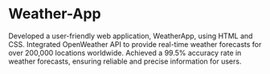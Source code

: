 # Weather-App
Developed a user-friendly web application, WeatherApp, using HTML and CSS. Integrated OpenWeather API to provide real-time weather forecasts for over 200,000 locations worldwide. Achieved a 99.5% accuracy rate in weather forecasts, ensuring reliable and precise information for users.
